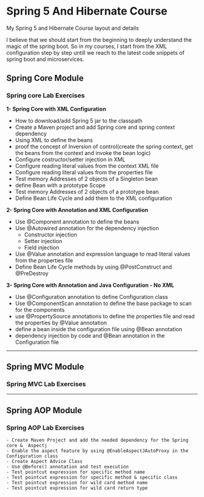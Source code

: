 # Spring 5 And Hibernate Course
My Spring 5 and Hibernate Course layout and details 

I believe that we should start from the beginning to deeply understand the magic of the spring boot. So in my courses, I start from the XML configuration step by step untill we reach to the latest code snippets of spring boot and microservices.



## Spring Core Module

  ### Spring core Lab Exercises
  
  

  **1- Spring Core with XML Configuration**
  
  
   - How to download/add Spring 5 jar to the classpath
   - Create a Maven project and add Spring core and spring context dependency
   - Using XML to define the beans
   - proof the concept of Inversion of control(create the spring context, get the beans from the context and invoke the bean logic)
   - Configure costructor/setter injection in XML
   - Configure reading literal values from the context XML file
   - Configure reading literal values from the properties file
   - Test memory Addresses of 2 objects of a Singleton bean
   - define Bean with a prototype Scope 
   - Test memory Addresses of 2 objects of a prototype bean
   - Define Bean Life Cycle and add them to the XML configuration


**2- Spring Core with Annotation and XML Configuration**
  
   - Use @Component annotation to define the beans
   - Use @Autowired annotation for the dependency injection 
      - Constructor injection
      - Setter injection
      - Field injection
   - Use @Value annotation and expression language to read literal values from the properties file
   - Define Bean Life Cycle methods by using @PostConstruct and @PreDestroy
   
 
 **3- Spring Core with Annotation and Java Configuration - No XML**
 
 - Use @Configuration annotation to define Configuration class 
 - Use @ComponentScan annotation to define the base package to scan for the components
 - use @PropertySource annotations to define the properties file and read the properties by @Value annotation
 - define a bean inside the configuration file using @Bean annotation
 - dependency injection by code and @Bean annotation in the Configuration file
   
---------
 
## Spring MVC Module

### Spring MVC Lab Exercises


---------
 
## Spring AOP Module

### Spring AOP Lab Exercises

    - Create Maven Project and add the needed dependency for the Spring core &  Aspectj
    - Enable the aspect feature by using @EnableAspectJAutoProxy in the Configuration class
    - Create Aspect Advice Class
    - Use @Before() annotation and test execution
    - Test pointcut expression for specific method name
    - Test pointcut expression for specific method & specific class
    - Test pointcut expression for wild card method name
    - Test pointcut expression for wild card return type

